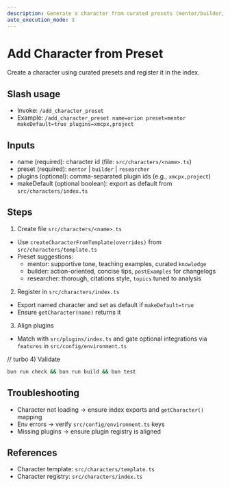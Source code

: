 ```yaml
---
description: Generate a character from curated presets (mentor/builder/researcher)
auto_execution_mode: 3
---
```


# Add Character from Preset

Create a character using curated presets and register it in the index.

## Slash usage
- Invoke: `/add_character_preset`
- Example: `/add_character_preset name=orion preset=mentor makeDefault=true plugins=xmcpx,project`

## Inputs
- name (required): character id (file: `src/characters/<name>.ts`)
- preset (required): `mentor` | `builder` | `researcher`
- plugins (optional): comma-separated plugin ids (e.g., `xmcpx,project`)
- makeDefault (optional boolean): export as default from `src/characters/index.ts`

## Steps
1) Create file `src/characters/<name>.ts`
- Use `createCharacterFromTemplate(overrides)` from `src/characters/template.ts`
- Preset suggestions:
  - mentor: supportive tone, teaching examples, curated `knowledge`
  - builder: action-oriented, concise tips, `postExamples` for changelogs
  - researcher: thorough, citations style, `topics` tuned to analysis

2) Register in `src/characters/index.ts`
- Export named character and set as default if `makeDefault=true`
- Ensure `getCharacter(name)` returns it

3) Align plugins
- Match with `src/plugins/index.ts` and gate optional integrations via `features` in `src/config/environment.ts`

// turbo
4) Validate
```bash
bun run check && bun run build && bun test
```

## Troubleshooting
- Character not loading → ensure index exports and `getCharacter()` mapping
- Env errors → verify `src/config/environment.ts` keys
- Missing plugins → ensure plugin registry is aligned

## References
- Character template: `src/characters/template.ts`
- Character registry: `src/characters/index.ts`

